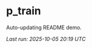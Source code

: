 # p_train

Auto-updating README demo.

<!--START_SECTION:status-->
_Last run: 2025-10-05 20:19 UTC_
<!--END_SECTION:status-->

































































































































































































































































































































































































































































































































































































































































































































































































































































































































































































































































































